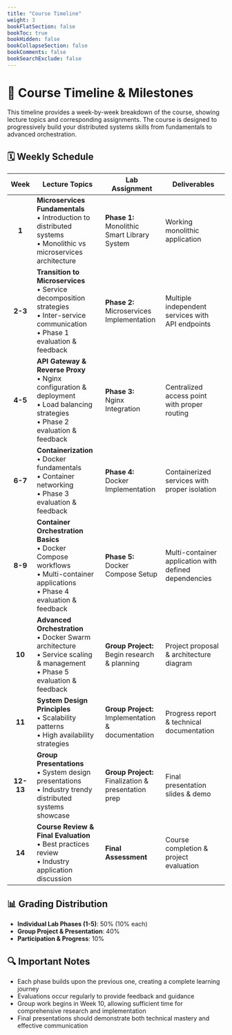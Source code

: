 ```yaml
---
title: "Course Timeline"
weight: 3
bookFlatSection: false
bookToc: true
bookHidden: false
bookCollapseSection: false
bookComments: false
bookSearchExclude: false
---
```


# 📅 Course Timeline & Milestones

This timeline provides a week-by-week breakdown of the course, showing lecture topics and corresponding assignments. The course is designed to progressively build your distributed systems skills from fundamentals to advanced orchestration.

## 🗓️ Weekly Schedule

| **Week** | **Lecture Topics** | **Lab Assignment** | **Deliverables** |
|:--------:|-------------------|-------------------|------------------|
| **1** | **Microservices Fundamentals** <br>• Introduction to distributed systems<br>• Monolithic vs microservices architecture | **Phase 1:** <br>Monolithic Smart Library System | Working monolithic application |
| **2-3** | **Transition to Microservices** <br>• Service decomposition strategies<br>• Inter-service communication<br>• Phase 1 evaluation & feedback | **Phase 2:** <br>Microservices Implementation | Multiple independent services with API endpoints |
| **4-5** | **API Gateway & Reverse Proxy** <br>• Nginx configuration & deployment<br>• Load balancing strategies<br>• Phase 2 evaluation & feedback | **Phase 3:** <br>Nginx Integration | Centralized access point with proper routing |
| **6-7** | **Containerization** <br>• Docker fundamentals<br>• Container networking<br>• Phase 3 evaluation & feedback | **Phase 4:** <br>Docker Implementation | Containerized services with proper isolation |
| **8-9** | **Container Orchestration Basics** <br>• Docker Compose workflows<br>• Multi-container applications<br>• Phase 4 evaluation & feedback | **Phase 5:** <br>Docker Compose Setup | Multi-container application with defined dependencies |
| **10** | **Advanced Orchestration** <br>• Docker Swarm architecture<br>• Service scaling & management<br>• Phase 5 evaluation & feedback | **Group Project:** <br>Begin research & planning | Project proposal & architecture diagram |
| **11** | **System Design Principles** <br>• Scalability patterns<br>• High availability strategies | **Group Project:** <br>Implementation & documentation | Progress report & technical documentation |
| **12-13** | **Group Presentations** <br>• System design presentations<br>• Industry trendy distributed systems showcase | **Group Project:** <br>Finalization & presentation prep | Final presentation slides & demo |
| **14** | **Course Review & Final Evaluation** <br>• Best practices review<br>• Industry application discussion | **Final Assessment** | Course completion & project evaluation |

## 📊 Grading Distribution

- **Individual Lab Phases (1-5)**: 50% (10% each)
- **Group Project & Presentation**: 40%
- **Participation & Progress**: 10%

## 🔍 Important Notes

- Each phase builds upon the previous one, creating a complete learning journey
- Evaluations occur regularly to provide feedback and guidance
- Group work begins in Week 10, allowing sufficient time for comprehensive research and implementation
- Final presentations should demonstrate both technical mastery and effective communication
